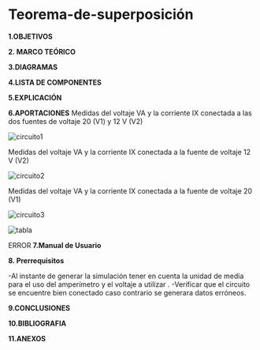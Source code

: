 # Teorema-de-superposición 
**1.OBJETIVOS**

**2. MARCO TEÓRICO**

**3.DIAGRAMAS**

**4.LISTA DE COMPONENTES**

**5.EXPLICACIÓN**

**6.APORTACIONES**
Medidas del voltaje VA y la corriente  IX  conectada a las dos fuentes  de voltaje 20 (V1)   y 12 V (V2)

![circuito1](https://github.com/Katherine01-Arevalo/Teorema-de-superposicion/blob/main/img/circuito%20completo.png)

Medidas del voltaje VA y la corriente  IX  conectada a la fuente de  voltaje 12 V (V2)

![circuito2](https://github.com/Katherine01-Arevalo/Teorema-de-superposicion/blob/main/img/circuito%20con%20fuente%2012v.png)
  
Medidas del voltaje VA y la corriente  IX  conectada a la fuente de  voltaje 20 (V1) 

![circuito3](https://github.com/Katherine01-Arevalo/Teorema-de-superposicion/blob/main/img/circuito%20con%20fuente%2020v.png)


![tabla](https://github.com/Katherine01-Arevalo/Teorema-de-superposicion/blob/main/img/TABLA.png)

ERROR
**7.Manual de Usuario**

**8. Prerrequisitos**

-Al instante de generar la simulación tener en cuenta la unidad de media para el uso del amperímetro y el voltaje a utilizar .
-Verificar que el circuito se encuentre bien conectado caso contrario se generara datos erróneos.

**9.CONCLUSIONES**

**10.BIBLIOGRAFIA**

**11.ANEXOS**

